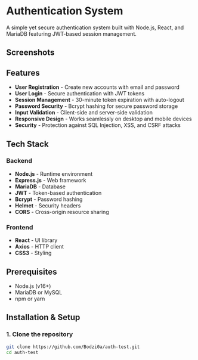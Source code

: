# Authentication System

A simple yet secure authentication system built with Node.js, React, and MariaDB featuring JWT-based session management.


##  Screenshots



## Features

- **User Registration** - Create new accounts with email and password
- **User Login** - Secure authentication with JWT tokens
- **Session Management** - 30-minute token expiration with auto-logout
- **Password Security** - Bcrypt hashing for secure password storage
- **Input Validation** - Client-side and server-side validation
- **Responsive Design** - Works seamlessly on desktop and mobile devices
- **Security** - Protection against SQL Injection, XSS, and CSRF attacks

## Tech Stack

### Backend
- **Node.js** - Runtime environment
- **Express.js** - Web framework
- **MariaDB** - Database
- **JWT** - Token-based authentication
- **Bcrypt** - Password hashing
- **Helmet** - Security headers
- **CORS** - Cross-origin resource sharing

### Frontend
- **React** - UI library
- **Axios** - HTTP client
- **CSS3** - Styling

## Prerequisites

- Node.js (v16+)
- MariaDB or MySQL
- npm or yarn

##  Installation & Setup

### 1. Clone the repository
```bash
git clone https://github.com/Bodzi0a/auth-test.git
cd auth-test

